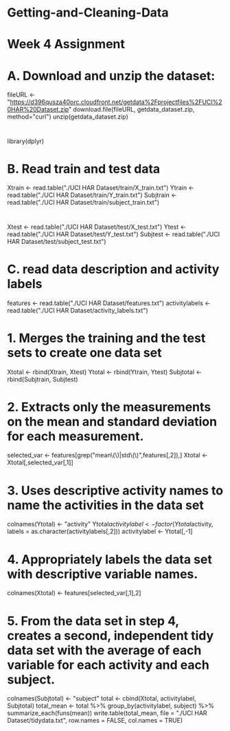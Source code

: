 # Getting-and-Cleaning-Data
# Week 4 Assignment
# A. Download and unzip the dataset:
fileURL <- "https://d396qusza40orc.cloudfront.net/getdata%2Fprojectfiles%2FUCI%20HAR%20Dataset.zip"
download.file(fileURL, getdata_dataset.zip, method="curl")
unzip(getdata_dataset.zip) 
#
library(dplyr)
#
# B. Read train and test data
Xtrain <- read.table("./UCI HAR Dataset/train/X_train.txt")
Ytrain <- read.table("./UCI HAR Dataset/train/Y_train.txt")
Subjtrain <- read.table("./UCI HAR Dataset/train/subject_train.txt")
#
Xtest <- read.table("./UCI HAR Dataset/test/X_test.txt")
Ytest <- read.table("./UCI HAR Dataset/test/Y_test.txt")
Subjtest <- read.table("./UCI HAR Dataset/test/subject_test.txt")
#
# C. read data description and activity labels
features <- read.table("./UCI HAR Dataset/features.txt")
activitylabels <- read.table("./UCI HAR Dataset/activity_labels.txt")
#
# 1. Merges the training and the test sets to create one data set
Xtotal <- rbind(Xtrain, Xtest)
Ytotal <- rbind(Ytrain, Ytest)
Subjtotal <- rbind(Subjtrain, Subjtest)
# 
# 2. Extracts only the measurements on the mean and standard deviation for each measurement.
selected_var <- features[grep("mean\\(\\)|std\\(\\)",features[,2]),]
Xtotal <- Xtotal[,selected_var[,1]]
#
# 3. Uses descriptive activity names to name the activities in the data set
colnames(Ytotal) <- "activity"
Ytotal$activitylabel <- factor(Ytotal$activity, labels = as.character(activitylabels[,2]))
activitylabel <- Ytotal[,-1]
#
# 4. Appropriately labels the data set with descriptive variable names.
colnames(Xtotal) <- features[selected_var[,1],2]
#
# 5. From the data set in step 4, creates a second, independent tidy data set with the average of each variable for each activity and each subject.
colnames(Subjtotal) <- "subject"
total <- cbind(Xtotal, activitylabel, Subjtotal)
total_mean <- total %>% group_by(activitylabel, subject) %>% summarize_each(funs(mean))
write.table(total_mean, file = "./UCI HAR Dataset/tidydata.txt", row.names = FALSE, col.names = TRUE)

